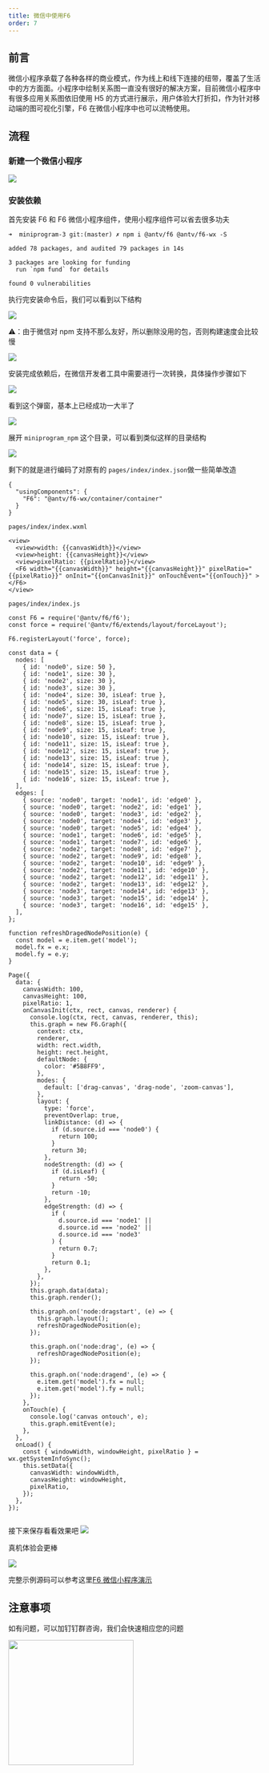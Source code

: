 ```yaml
---
title: 微信中使用F6
order: 7
---
```


## 前言

微信小程序承载了各种各样的商业模式，作为线上和线下连接的纽带，覆盖了生活中的方方面面。小程序中绘制关系图一直没有很好的解决方案，目前微信小程序中有很多应用关系图依旧使用 H5 的方式进行展示，用户体验大打折扣，作为针对移动端的图可视化引擎，F6 在微信小程序中也可以流畅使用。

## 流程

### 新建一个微信小程序

![](https://gw.alipayobjects.com/mdn/rms_5c3b4a/afts/img/A*9YXpSqJ9jAkAAAAAAAAAAAAAARQnAQ)

### 安装依赖

首先安装 F6 和 F6 微信小程序组件，使用小程序组件可以省去很多功夫

```
➜  miniprogram-3 git:(master) ✗ npm i @antv/f6 @antv/f6-wx -S

added 78 packages, and audited 79 packages in 14s

3 packages are looking for funding
  run `npm fund` for details

found 0 vulnerabilities

```

执行完安装命令后，我们可以看到以下结构

![](https://gw.alipayobjects.com/mdn/rms_5c3b4a/afts/img/A*corORLwy6egAAAAAAAAAAAAAARQnAQ)

⚠️：由于微信对 npm 支持不那么友好，所以删除没用的包，否则构建速度会比较慢

![](https://gw.alipayobjects.com/mdn/rms_5c3b4a/afts/img/A*9xylQJW57vQAAAAAAAAAAAAAARQnAQ)

安装完成依赖后，在微信开发者工具中需要进行一次转换，具体操作步骤如下

![](https://gw.alipayobjects.com/mdn/rms_5c3b4a/afts/img/A*BsWpT7RSAb4AAAAAAAAAAAAAARQnAQ)

看到这个弹窗，基本上已经成功一大半了

![](https://gw.alipayobjects.com/mdn/rms_5c3b4a/afts/img/A*PTF_T4c-SC0AAAAAAAAAAAAAARQnAQ)

展开 `miniprogram_npm` 这个目录，可以看到类似这样的目录结构

![](https://gw.alipayobjects.com/mdn/rms_5c3b4a/afts/img/A*E4GWR5mrcOIAAAAAAAAAAAAAARQnAQ)

剩下的就是进行编码了对原有的 `pages/index/index.json`做一些简单改造

```
{
  "usingComponents": {
    "F6": "@antv/f6-wx/container/container"
  }
}
```

`pages/index/index.wxml`

```
<view>
  <view>width: {{canvasWidth}}</view>
  <view>height: {{canvasHeight}}</view>
  <view>pixelRatio: {{pixelRatio}}</view>
  <F6 width="{{canvasWidth}}" height="{{canvasHeight}}" pixelRatio="{{pixelRatio}}" onInit="{{onCanvasInit}}" onTouchEvent="{{onTouch}}" ></F6>
</view>
```

`pages/index/index.js`

```
const F6 = require('@antv/f6/f6');
const force = require('@antv/f6/extends/layout/forceLayout');

F6.registerLayout('force', force);

const data = {
  nodes: [
    { id: 'node0', size: 50 },
    { id: 'node1', size: 30 },
    { id: 'node2', size: 30 },
    { id: 'node3', size: 30 },
    { id: 'node4', size: 30, isLeaf: true },
    { id: 'node5', size: 30, isLeaf: true },
    { id: 'node6', size: 15, isLeaf: true },
    { id: 'node7', size: 15, isLeaf: true },
    { id: 'node8', size: 15, isLeaf: true },
    { id: 'node9', size: 15, isLeaf: true },
    { id: 'node10', size: 15, isLeaf: true },
    { id: 'node11', size: 15, isLeaf: true },
    { id: 'node12', size: 15, isLeaf: true },
    { id: 'node13', size: 15, isLeaf: true },
    { id: 'node14', size: 15, isLeaf: true },
    { id: 'node15', size: 15, isLeaf: true },
    { id: 'node16', size: 15, isLeaf: true },
  ],
  edges: [
    { source: 'node0', target: 'node1', id: 'edge0' },
    { source: 'node0', target: 'node2', id: 'edge1' },
    { source: 'node0', target: 'node3', id: 'edge2' },
    { source: 'node0', target: 'node4', id: 'edge3' },
    { source: 'node0', target: 'node5', id: 'edge4' },
    { source: 'node1', target: 'node6', id: 'edge5' },
    { source: 'node1', target: 'node7', id: 'edge6' },
    { source: 'node2', target: 'node8', id: 'edge7' },
    { source: 'node2', target: 'node9', id: 'edge8' },
    { source: 'node2', target: 'node10', id: 'edge9' },
    { source: 'node2', target: 'node11', id: 'edge10' },
    { source: 'node2', target: 'node12', id: 'edge11' },
    { source: 'node2', target: 'node13', id: 'edge12' },
    { source: 'node3', target: 'node14', id: 'edge13' },
    { source: 'node3', target: 'node15', id: 'edge14' },
    { source: 'node3', target: 'node16', id: 'edge15' },
  ],
};

function refreshDragedNodePosition(e) {
  const model = e.item.get('model');
  model.fx = e.x;
  model.fy = e.y;
}

Page({
  data: {
    canvasWidth: 100,
    canvasHeight: 100,
    pixelRatio: 1,
    onCanvasInit(ctx, rect, canvas, renderer) {
      console.log(ctx, rect, canvas, renderer, this);
      this.graph = new F6.Graph({
        context: ctx,
        renderer,
        width: rect.width,
        height: rect.height,
        defaultNode: {
          color: '#5B8FF9',
        },
        modes: {
          default: ['drag-canvas', 'drag-node', 'zoom-canvas'],
        },
        layout: {
          type: 'force',
          preventOverlap: true,
          linkDistance: (d) => {
            if (d.source.id === 'node0') {
              return 100;
            }
            return 30;
          },
          nodeStrength: (d) => {
            if (d.isLeaf) {
              return -50;
            }
            return -10;
          },
          edgeStrength: (d) => {
            if (
              d.source.id === 'node1' ||
              d.source.id === 'node2' ||
              d.source.id === 'node3'
            ) {
              return 0.7;
            }
            return 0.1;
          },
        },
      });
      this.graph.data(data);
      this.graph.render();

      this.graph.on('node:dragstart', (e) => {
        this.graph.layout();
        refreshDragedNodePosition(e);
      });

      this.graph.on('node:drag', (e) => {
        refreshDragedNodePosition(e);
      });

      this.graph.on('node:dragend', (e) => {
        e.item.get('model').fx = null;
        e.item.get('model').fy = null;
      });
    },
    onTouch(e) {
      console.log('canvas ontouch', e);
      this.graph.emitEvent(e);
    },
  },
  onLoad() {
    const { windowWidth, windowHeight, pixelRatio } = wx.getSystemInfoSync();
    this.setData({
      canvasWidth: windowWidth,
      canvasHeight: windowHeight,
      pixelRatio,
    });
  },
});


```

接下来保存看看效果吧 ![](https://gw.alipayobjects.com/mdn/rms_5c3b4a/afts/img/A*HY5-Rq33wMoAAAAAAAAAAAAAARQnAQ)

真机体验会更棒

![](https://gw.alipayobjects.com/mdn/rms_5c3b4a/afts/img/A*gyGjSr9o1QQAAAAAAAAAAAAAARQnAQ)

完整示例源码可以参考这里[F6 微信小程序演示](https://github.com/openwayne/g6-component-wx-demo)

## 注意事项

如有问题，可以加钉钉群咨询，我们会快速相应您的问题 ![]()

<p>
    <img src='https://gw.alipayobjects.com/mdn/rms_5c3b4a/afts/img/A*x5xjQJSbjpAAAAAAAAAAAAAAARQnAQ' style='width:250px;display:inline-block;vertical-align:top;' alt='' />
</p>
